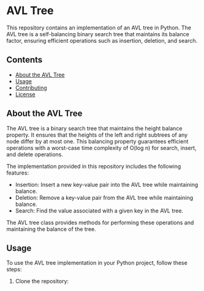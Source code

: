 # AVL Tree

This repository contains an implementation of an AVL tree in Python. The AVL tree is a self-balancing binary search tree that maintains its balance factor, ensuring efficient operations such as insertion, deletion, and search.

## Contents

- [About the AVL Tree](#about-the-avl-tree)
- [Usage](#usage)
- [Contributing](#contributing)
- [License](#license)

## About the AVL Tree

The AVL tree is a binary search tree that maintains the height balance property. It ensures that the heights of the left and right subtrees of any node differ by at most one. This balancing property guarantees efficient operations with a worst-case time complexity of O(log n) for search, insert, and delete operations.

The implementation provided in this repository includes the following features:

- Insertion: Insert a new key-value pair into the AVL tree while maintaining balance.
- Deletion: Remove a key-value pair from the AVL tree while maintaining balance.
- Search: Find the value associated with a given key in the AVL tree.

The AVL tree class provides methods for performing these operations and maintaining the balance of the tree.

## Usage

To use the AVL tree implementation in your Python project, follow these steps:

1. Clone the repository:

